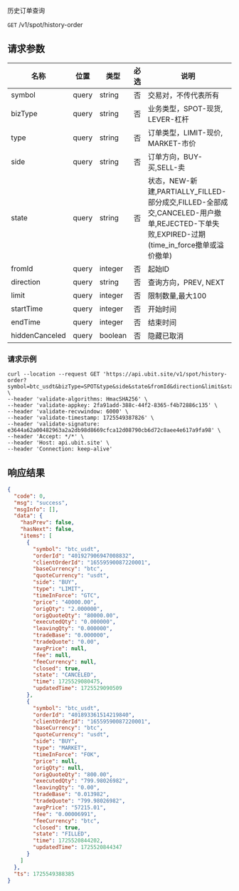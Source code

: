 历史订单查询

`GET` /v1/spot/history-order

## 请求参数

| 名称             | 位置    | 类型      | 必选 | 说明                                                                                                       |
|----------------|-------|---------|----|----------------------------------------------------------------------------------------------------------|
| symbol         | query | string  | 否  | 交易对，不传代表所有                                                                                               |
| bizType        | query | string  | 否  | 业务类型，SPOT-现货, LEVER-杠杆                                                                                   |
| type           | query | string  | 否  | 订单类型，LIMIT-现价, MARKET-市价                                                                                 |
| side           | query | string  | 否  | 订单方向，BUY-买,SELL-卖                                                                                        |
| state          | query | string  | 否  | 状态，NEW-新建,PARTIALLY_FILLED-部分成交,FILLED-全部成交,CANCELED-用户撤单,REJECTED-下单失败,EXPIRED-过期(time_in_force撤单或溢价撤单) |
| fromId         | query | integer | 否  | 起始ID                                                                                                     |
| direction      | query | string  | 否  | 查询方向，PREV, NEXT                                                                                          |
| limit          | query | integer | 否  | 限制数量,最大100                                                                                               |
| startTime      | query | integer | 否  | 开始时间                                                                                                     |
| endTime        | query | integer | 否  | 结束时间                                                                                                     |
| hiddenCanceled | query | boolean | 否  | 隐藏已取消                                                                                                    |

### 请求示例

```shell
curl --location --request GET 'https://api.ubit.site/v1/spot/history-order?symbol=btc_usdt&bizType=SPOT&type&side&state&fromId&direction&limit&startTime&endTime&hiddenCanceled' \
--header 'validate-algorithms: HmacSHA256' \
--header 'validate-appkey: 2fa91add-388c-44f2-8365-f4b72886c135' \
--header 'validate-recvwindow: 6000' \
--header 'validate-timestamp: 1725549387826' \
--header 'validate-signature: e3644a62a00482963a2a2db98d8669cfca12d08790cb6d72c8aee4e617a9fa98' \
--header 'Accept: */*' \
--header 'Host: api.ubit.site' \
--header 'Connection: keep-alive' 
```

## 响应结果

```json
{
  "code": 0,
  "msg": "success",
  "msgInfo": [],
  "data": {
    "hasPrev": false,
    "hasNext": false,
    "items": [
      {
        "symbol": "btc_usdt",
        "orderId": "401927906947008832",
        "clientOrderId": "16559590087220001",
        "baseCurrency": "btc",
        "quoteCurrency": "usdt",
        "side": "BUY",
        "type": "LIMIT",
        "timeInForce": "GTC",
        "price": "40000.00",
        "origQty": "2.000000",
        "origQuoteQty": "80000.00",
        "executedQty": "0.000000",
        "leavingQty": "0.000000",
        "tradeBase": "0.000000",
        "tradeQuote": "0.00",
        "avgPrice": null,
        "fee": null,
        "feeCurrency": null,
        "closed": true,
        "state": "CANCELED",
        "time": 1725529080475,
        "updatedTime": 1725529090509
      },
      {
        "symbol": "btc_usdt",
        "orderId": "401893361514219840",
        "clientOrderId": "16559590087220001",
        "baseCurrency": "btc",
        "quoteCurrency": "usdt",
        "side": "BUY",
        "type": "MARKET",
        "timeInForce": "FOK",
        "price": null,
        "origQty": null,
        "origQuoteQty": "800.00",
        "executedQty": "799.98026982",
        "leavingQty": "0.00",
        "tradeBase": "0.013982",
        "tradeQuote": "799.98026982",
        "avgPrice": "57215.01",
        "fee": "0.00006991",
        "feeCurrency": "btc",
        "closed": true,
        "state": "FILLED",
        "time": 1725520844202,
        "updatedTime": 1725520844347
      }
    ]
  },
  "ts": 1725549388385
}
```

